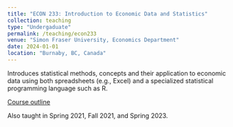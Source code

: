 ```yaml
---
title: "ECON 233: Introduction to Economic Data and Statistics"
collection: teaching
type: "Undergaduate"
permalink: /teaching/econ233
venue: "Simon Fraser University, Economics Department"
date: 2024-01-01
location: "Burnaby, BC, Canada"
---
```


Introduces statistical methods, concepts and their application to economic data
using both spreadsheets (e.g., Excel) and a specialized statistical programming
language such as R. 

[Course outline](https://www.sfu.ca/outlines.html?2024/spring/econ/233/d100)

Also taught in Spring 2021, Fall 2021, and Spring 2023.
